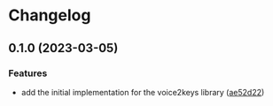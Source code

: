 # Changelog

## 0.1.0 (2023-03-05)


### Features

* add the initial implementation for the voice2keys library ([ae52d22](https://github.com/majime-dev/voice2keys/commit/ae52d2293fc626491b33c28cd805720e36719057))
